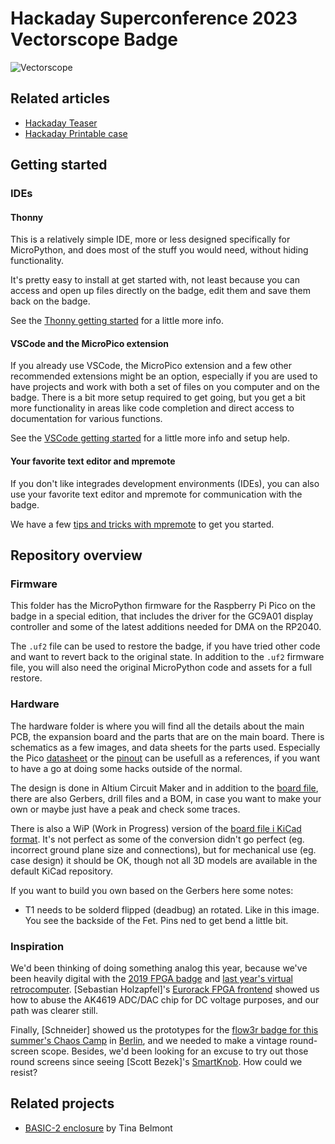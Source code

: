 # Hackaday Superconference 2023 Vectorscope Badge

![Vectorscope](inspiration/DSC_0146_featured.png?raw=true)

## Related articles

* [Hackaday Teaser](https://hackaday.com/2023/10/18/2023-hackaday-supercon-badge-welcome-to-the-vectorscope/)
* [Hackaday Printable case](https://hackaday.com/2023/10/29/packing-for-supercon-heres-a-printable-case-for-your-badge/)

## Getting started

### IDEs

#### Thonny

This is a relatively simple IDE, more or less designed specifically for MicroPython, and does most of the stuff you would need, without hiding functionality.

It's pretty easy to install at get started with, not least because you can access and open up files directly on the badge, edit them and save them back on the badge.

See the [Thonny getting started](setup/README.md#Thonny) for a little more info.

#### VSCode and the MicroPico extension

If you already use VSCode, the MicroPico extension and a few other recommended extensions might be an option, especially if you are used to have projects and work with both a set of files on you computer and on the badge. There is a bit more setup required to get going, but you get a bit more functionality in areas like code completion and direct access to documentation for various functions.

See the [VSCode getting started](setup/README.md#VSCode) for a little more info and setup help.

#### Your favorite text editor and mpremote

If you don't like integrades development environments (IDEs), you can also use your favorite text editor and mpremote for communication with the badge.

We have a few [tips and tricks with mpremote](setup/README.md#mpremote) to get you started.

## Repository overview

### Firmware

This folder has the MicroPython firmware for the Raspberry Pi Pico on the badge in a special edition, that includes the driver for the GC9A01 display controller and some of the latest additions needed for DMA on the RP2040.

The ```.uf2``` file can be used to restore the badge, if you have tried other code and want to revert back to the original state. In addition to the ```.uf2``` firmware file, you will also need the original MicroPython code and assets for a full restore.

### Hardware

The hardware folder is where you will find all the details about the main PCB, the expansion board and the parts that are on the main board. There is schematics as a few images, and data sheets for the parts used. Especially the Pico [datasheet](hardware/datasheets/pico-datasheet.pdf?raw=true) or the [pinout](hardware/datasheets/pico_pinout.png?raw=true) can be usefull as a references, if you want to have a go at doing some hacks outside of the normal.

The design is done in Altium Circuit Maker and in addition to the [board file](hardware/vectorscope/vectorscope.CSPcbDoc?raw=true), there are also Gerbers, drill files and a BOM, in case you want to make your own or maybe just have a peak and check some traces.

There is also a WiP (Work in Progress) version of the [board file i KiCad format](hardware/vectorscope/vectorscope.kicad_pcb?raw=true). It's not perfect as some of the conversion didn't go perfect (eg. incorrect ground plane size and connections), but for mechanical use (eg. case design) it should be OK, though not all 3D models are available in the default KiCad repository.

If you want to build you own based on the Gerbers here some notes:
- T1 needs to be solderd flipped (deadbug) an rotated. Like in this image. You see the backside of the Fet. Pins ned to get bend a little bit.


### Inspiration

We'd been thinking of doing something analog this year, because we've been heavily digital with the [2019 FPGA badge](https://hackaday.com/2019/11/04/gigantic-fpga-in-a-game-boy-form-factor-2019-supercon-badge-is-a-hardware-siren-song/) and [last year's virtual retrocomputer](https://hackaday.com/2022/10/12/the-2022-supercon-badge-is-a-handheld-trip-through-computing-history/).  [Sebastian Holzapfel]'s [Eurorack FPGA frontend](https://hackaday.com/2023/02/13/an-open-hardware-eurorack-compatible-audio-fpga-front-end/) showed us how to abuse the AK4619 ADC/DAC chip for DC voltage purposes, and our path was clearer still.  

Finally, [Schneider] showed us the prototypes for the [flow3r badge for this summer's Chaos Camp](https://flow3r.garden/) in [Berlin](https://hackaday.com/2023/03/27/hackaday-berlin-was-bonkers/), and we needed to make a vintage round-screen scope.  Besides, we'd been looking for an excuse to try out those round screens since seeing [Scott Bezek]'s [SmartKnob](https://github.com/scottbez1/smartknob).  How could we resist?

## Related projects

- [BASIC-2 enclosure](https://github.com/softegg/supercon-2023-badge-enclosure/tree/main/BASIC-2) by Tina Belmont